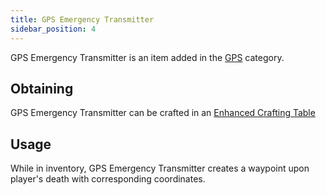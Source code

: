```yaml
---
title: GPS Emergency Transmitter
sidebar_position: 4
---
```


GPS Emergency Transmitter is an item added in the [GPS](GPS) category.

## Obtaining

GPS Emergency Transmitter can be crafted in an [Enhanced Crafting Table](Enhanced-Crafting-Table)

## Usage

While in inventory, GPS Emergency Transmitter creates a waypoint upon player's death with corresponding coordinates.
